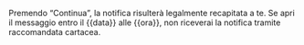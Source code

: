 Premendo “Continua”, la notifica risulterà legalmente recapitata a te. Se apri il messaggio entro il {{data}} 
alle {{ora}}, non riceverai la notifica tramite raccomandata cartacea.